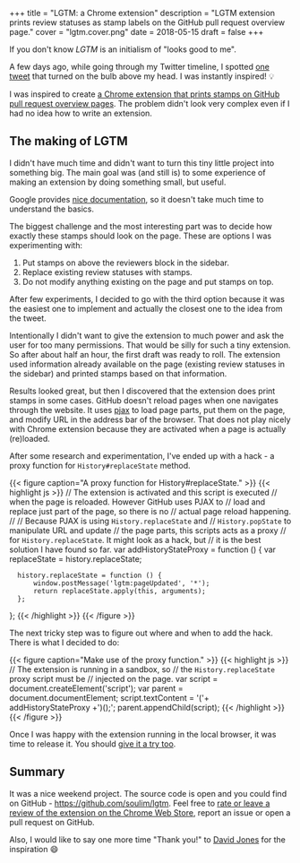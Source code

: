 +++
title = "LGTM: a Chrome extension"
description = "LGTM extension prints review statuses as stamp labels on the GitHub pull request overview page."
cover = "lgtm.cover.png"
date = 2018-05-15
draft = false
+++

If you don't know *LGTM* is an initialism of "looks good to me".

A few days ago, while going through my Twitter timeline, I spotted [one tweet](https://twitter.com/d_jones/status/992146407128686592) that turned on the bulb above my head. I was instantly inspired! :bulb:

<!--more-->

I was inspired to create [a Chrome extension that prints stamps on GitHub pull request overview pages](https://chrome.google.com/webstore/detail/lgtm-looks-good-to-me/mbiaidjlljbijjfbeekcocinpfamgkcl). The problem didn't look very complex even if I had no idea how to write an extension.

## The making of LGTM

I didn't have much time and didn't want to turn this tiny little project into something big. The main goal was (and still is) to some experience of making an extension by doing something small, but useful.

Google provides [nice documentation](https://developer.chrome.com/extensions), so it doesn't take much time to understand the basics.

The biggest challenge and the most interesting part was to decide how exactly these stamps should look on the page. These are options I was experimenting with:

1. Put stamps on above the reviewers block in the sidebar.
2. Replace existing review statuses with stamps.
3. Do not modify anything existing on the page and put stamps on top.

After few experiments, I decided to go with the third option because it was the easiest one to implement and actually the closest one to the idea from the tweet.

Intentionally I didn't want to give the extension to much power and ask the user for too many permissions. That would be silly for such a tiny extension. So after about half an hour, the first draft was ready to roll. The extension used information already available on the page (existing review statuses in the sidebar) and printed stamps based on that information.

Results looked great, but then I discovered that the extension does print stamps in some cases. GitHub doesn't reload pages when one navigates through the website. It uses [pjax](https://github.com/defunkt/jquery-pjax) to load page parts, put them on the page, and modify URL in the address bar of the browser. That does not play nicely with Chrome extension because they are activated when a page is actually (re)loaded.

After some research and experimentation, I've ended up with a hack - a proxy function for `History#replaceState` method.

{{< figure caption="A proxy function for History#replaceState." >}}
  {{< highlight js >}}
  // The extension is activated and this script is executed
  // when the page is reloaded. However GitHub uses PJAX to
  // load and replace just part of the page, so there is no
  // actual page reload happening.
  //
  // Because PJAX is using `History.replaceState` and
  // `History.popState` to manipulate URL and update
  // the page parts, this scripts acts as a proxy
  // for `History.replaceState`. It might look as a hack, but
  // it is the best solution I have found so far.
  var addHistoryStateProxy = function () {
      var replaceState = history.replaceState;

      history.replaceState = function () {
          window.postMessage('lgtm:pageUpdated', '*');
          return replaceState.apply(this, arguments);
      };
  };
  {{< /highlight >}}
{{< /figure >}}

The next tricky step was to figure out where and when to add the hack. There is what I decided to do:

{{< figure caption="Make use of the proxy function." >}}
  {{< highlight js >}}
  // The extension is running in a sandbox, so
  // the `History.replaceState` proxy script must be
  // injected on the page.
  var script = document.createElement('script');
  var parent = document.documentElement;
  script.textContent = '('+ addHistoryStateProxy +')();';
  parent.appendChild(script);
  {{< /highlight >}}
{{< /figure >}}

Once I was happy with the extension running in the local browser, it was time to release it. You should [give it a try too](https://chrome.google.com/webstore/detail/lgtm-looks-good-to-me/mbiaidjlljbijjfbeekcocinpfamgkcl).

## Summary

It was a nice weekend project. The source code is open and you could find on GitHub - <https://github.com/soulim/lgtm>. Feel free to [rate or leave a review of the extension on the Chrome Web Store](https://chrome.google.com/webstore/detail/lgtm-looks-good-to-me/mbiaidjlljbijjfbeekcocinpfamgkcl/reviews), report an issue or open a pull request on GitHub.

Also, I would like to say one more time "Thank you!" to [David Jones](https://twitter.com/d_jones) for the inspiration :smile:
